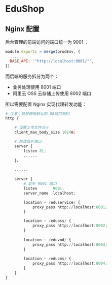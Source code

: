# EduShop

## Nginx 配置
后台管理的前端访问的端口统一为 9001 ：

```javascript
module.exports = merge(prodEnv, {
  ......
  BASE_API: '"http://localhost:9001/"',
})
```

而后端的服务拆分为两个：

* 业务处理使用 8001 端口
* 阿里云 OSS 云存储上传使用 8002 端口

所以需要配置 Nginx 实现代理转发功能：

```python
# 注意：最好修改默认的 80端口到81
http {

    # 设置上传文件大小
    client_max_body_size 1024m;

    # 修改监听端口
    server {
        listen 81;
        ......
    }，
    
    ......

    server {
        # 监听 9001 端口
        listen       9001;
        server_name  localhost;

        location ~ /eduservice/ {
            proxy_pass http://localhost:8001;
        }

        location ~ /eduoss/ {
            proxy_pass http://localhost:8002;
        }
        
        location ~ /eduvod/ {           
            proxy_pass http://localhost:8003;
        }
        
        location ~ /educms/ {           
            proxy_pass http://localhost:8004;
        }
    }
}
```

